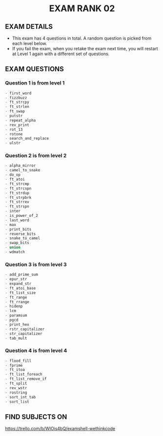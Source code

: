 # <div align=center> EXAM RANK 02 </div>

## EXAM DETAILS

- This exam has 4 questions in total. A random question is picked from each level below.
- If you fail the exam, when you retake the exam next time, you will restart at Level 1 again with a different set of questions.

## EXAM QUESTIONS

### Question 1 is from level 1

```c
- first_word
- fizzbuzz
- ft_strcpy
- ft_strlen
- ft_swap
- putstr
- repeat_alpha
- rev_print
- rot_13
- rotone
- search_and_replace
- ulstr
```

### Question 2 is from level 2

```c
- alpha_mirror
- camel_to_snake
- do_op
- ft_atoi
- ft_strcmp
- ft_strcspn
- ft_strdup
- ft_strpbrk
- ft_strrev
- ft_strspn
- inter
- is_power_of_2
- last_word
- max
- print_bits
- reverse_bits
- snake_to_camel
- swap_bits
- union
- wdmatch
```

### Question 3 is from level 3

```c
- add_prime_sum
- epur_str
- expand_str
- ft_atoi_base
- ft_list_size
- ft_range
- ft_rrange
- hidenp
- lcm
- paramsum
- pgcd
- print_hex
- rstr_capitalizer
- str_capitalizer
- tab_mult
```

### Question 4 is from level 4

```c
- flood_fill
- fprime
- ft_itoa
- ft_list_foreach
- ft_list_remove_if
- ft_split
- rev_wstr
- rostring
- sort_int_tab
- sort_list
```

## FIND SUBJECTS ON

https://trello.com/b/WIOis4bQ/examshell-wethinkcode
